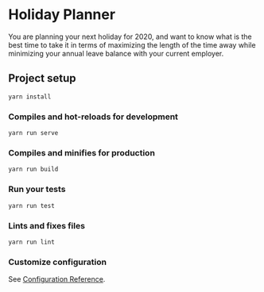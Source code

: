# Holiday Planner

You are planning your next holiday for 2020, and want to know what is the best time to take it in
terms of maximizing the length of the time away while minimizing your annual leave balance
with your current employer.

## Project setup
```
yarn install
```

### Compiles and hot-reloads for development
```
yarn run serve
```

### Compiles and minifies for production
```
yarn run build
```

### Run your tests
```
yarn run test
```

### Lints and fixes files
```
yarn run lint
```

### Customize configuration
See [Configuration Reference](https://cli.vuejs.org/config/).
